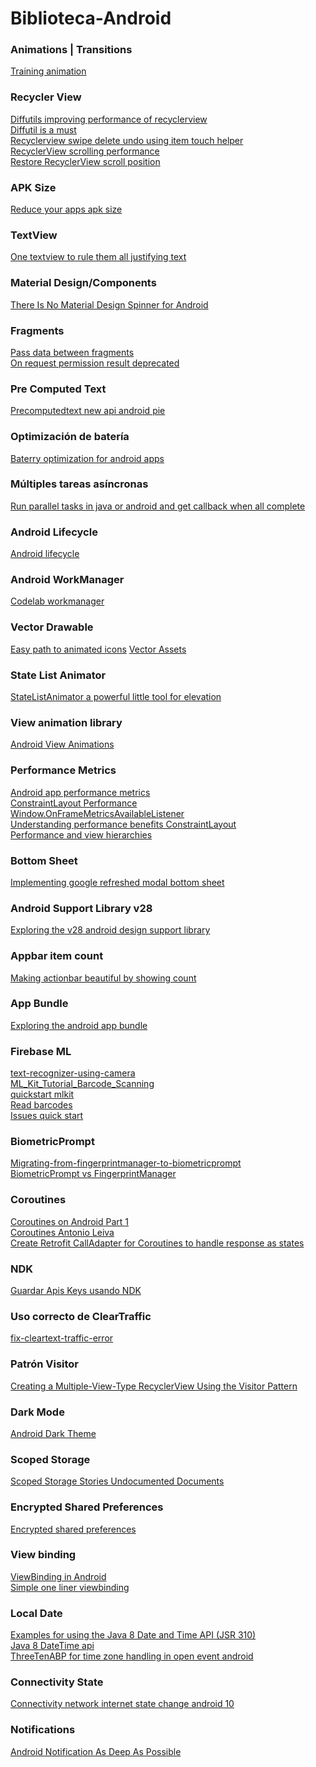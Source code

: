 # Biblioteca-Android

### Animations | Transitions
[Training animation](https://developer.android.com/training/animation/)

### Recycler View
[Diffutils improving performance of recyclerview](https://medium.com/mindorks/diffutils-improving-performance-of-recyclerview-102b254a9e4a)<br>
[Diffutil is a must](https://proandroiddev.com/diffutil-is-a-must-797502bc1149)<br>
[Recyclerview swipe delete undo using item touch helper](https://www.androidhive.info/2017/09/android-recyclerview-swipe-delete-undo-using-itemtouchhelper/)<br>
[RecyclerView scrolling performance](https://medium.com/@kamilbekar/recyclerview-scrolling-performance-ff05a3a79262)<br>
[Restore RecyclerView scroll position](https://medium.com/androiddevelopers/restore-recyclerview-scroll-position-a8fbdc9a9334)
 
### APK Size
[Reduce your apps apk size](https://www.codementor.io/bapusahebpatil/reduce-your-app-s-apk-size-even-if-you-use-realm-n1cif4bhz)

### TextView
[One textview to rule them all justifying text](https://www.codementor.io/rugvedambekar/one-textview-to-rule-them-all-justifying-text-on-android-eq6ihy455)

### Material Design/Components
[There Is No Material Design Spinner for Android](https://medium.com/@rmirabelle/there-is-no-material-design-spinner-for-android-3261b7c77da8)

### Fragments
[Pass data between fragments](https://developer.android.com/training/basics/fragments/pass-data-between)<br>
[On request permission result deprecated](https://developer.android.com/reference/androidx/fragment/app/Fragment#onRequestPermissionsResult(int,%20java.lang.String[],%20int[]))

### Pre Computed Text 
[Precomputedtext new api android pie](https://medium.com/mindorks/precomputedtext-new-api-in-android-pie-74eb8f420ee6)

### Optimización de batería
[Baterry optimization for android apps](https://blog.mindorks.com/battery-optimization-for-android-apps-f4ef6170ff70)

### Múltiples tareas asíncronas
[Run parallel tasks in java or android and get callback when all complete](https://blog.mindorks.com/run-parallel-tasks-in-java-or-android-and-get-callback-when-all-complete-video)

### Android Lifecycle
[Android lifecycle](https://codelabs.developers.google.com/codelabs/android-lifecycles/#0)

### Android WorkManager
[Codelab workmanager](https://codelabs.developers.google.com/codelabs/android-workmanager/#0)

### Vector Drawable
[Easy path to animated icons](https://sourcediving.com/android-recipes-the-easy-path-to-animated-icons-878bffcb0920)
[Vector Assets](https://www.youtube.com/watch?v=fgbl34me3kk)

### State List Animator
[StateListAnimator a powerful little tool for elevation](https://proandroiddev.com/statelistanimator-a-powerful-little-tool-for-elevation-animation-4b31781e98a0)

### View animation library
[Android View Animations](https://mindorks.com/android/store/Animations/daimajia/androidviewanimations)

### Performance Metrics
[Android app performance metrics](https://blog.mindorks.com/android-app-performance-metrics-a1176334186e)<br>
[ConstraintLayout Performance](https://medium.com/@krpiotrek/constraintlayout-performance-c1455c7984d7)<br>
[Window.OnFrameMetricsAvailableListener](https://developer.android.com/reference/android/view/Window.OnFrameMetricsAvailableListener)<br>
[Understanding performance benefits ConstraintLayout](https://android-developers.googleblog.com/2017/08/understanding-performance-benefits-of.html)<br>
[Performance and view hierarchies](https://developer.android.com/topic/performance/rendering/optimizing-view-hierarchies.html)

### Bottom Sheet
[Implementing google refreshed modal bottom sheet](https://medium.com/halcyon-mobile/implementing-googles-refreshed-modal-bottom-sheet-4e76cb5de65b)

### Android Support Library v28 
[Exploring the v28 android design support library](https://medium.com/google-developer-experts/exploring-the-v28-android-design-support-library-2c96c6031ae8)

### Appbar item count
[Making actionbar beautiful by showing count](https://medium.com/mindorks/making-actionbar-beautiful-by-showing-count-on-actionbar-icon-ed3a3a1a74ea)

### App Bundle
[Exploring the android app bundle](https://medium.com/google-developer-experts/exploring-the-android-app-bundle-ca16846fa3d7)

### Firebase ML
[text-recognizer-using-camera](https://mobikul.com/android-text-recognizer-using-camera-and-firebase-ml-kit) <br>
[ML_Kit_Tutorial_Barcode_Scanning](https://hoineki.com/article.php?a=ML_Kit_Tutorial_Barcode_Scanning17) <br>
[quickstart mlkit](https://github.com/firebase/quickstart-android/tree/master/mlkit) <br>
[Read barcodes](https://firebase.google.com/docs/ml-kit/android/read-barcodes#run-the-barcode-detector) <br>
[Issues quick start](https://github.com/firebase/quickstart-android/issues/703)

### BiometricPrompt
[Migrating-from-fingerprintmanager-to-biometricprompt](https://medium.com/androiddevelopers/migrating-from-fingerprintmanager-to-biometricprompt-4bc5f570dccd) <br>
[BiometricPrompt vs FingerprintManager](https://edit.theappbusiness.com/androidx-biometricprompt-vs-fingerprintmanager-the-good-and-the-ugly-c15a1b3a67d7)

### Coroutines
[Coroutines on Android Part 1](https://medium.com/androiddevelopers/coroutines-on-android-part-i-getting-the-background-3e0e54d20bb)<br>
[Coroutines Antonio Leiva](https://www.youtube.com/watch?v=KqLtW8d8PXY)<br>
[Create Retrofit CallAdapter for Coroutines to handle response as states](https://proandroiddev.com/create-retrofit-calladapter-for-coroutines-to-handle-response-as-states-c102440de37a)

### NDK 
[Guardar Apis Keys usando NDK](https://medium.com/@sagarsuri56/secure-your-api-keys-locally-like-a-champ-985bb8bbed18)

### Uso correcto de ClearTraffic
[fix-cleartext-traffic-error](https://medium.com/@son.rommer/fix-cleartext-traffic-error-in-android-9-pie-2f4e9e2235e6)

### Patrón Visitor
[Creating a Multiple-View-Type RecyclerView Using the Visitor Pattern](https://medium.com/@slarsoncreative/creating-a-multiple-view-type-recyclerview-using-the-visitor-pattern-1184d8732167)

### Dark Mode
[Android Dark Theme](https://www.netguru.com/codestories/android-dark-theme)

### Scoped Storage
[Scoped Storage Stories Undocumented Documents](https://commonsware.com/blog/2020/02/15/scoped-storage-stories-undocumented-documents.html)

### Encrypted Shared Preferences
[Encrypted shared preferences](https://www.rockandnull.com/encrypted-shared-preferences/)

### View binding
[ViewBinding in Android](https://medium.com/better-programming/everything-you-should-know-about-viewbinding-in-android-52552af9e8ba)<br>
[Simple one liner viewbinding](https://medium.com/@Zhuinden/simple-one-liner-viewbinding-in-fragments-and-activities-with-kotlin-961430c6c07c)

### Local Date
[Examples for using the Java 8 Date and Time API (JSR 310)](https://gist.github.com/mscharhag/9195718)<br>
[Java 8 DateTime api](https://www.baeldung.com/migrating-to-java-8-date-time-api)<br>
[ThreeTenABP for time zone handling in open event android](https://blog.fossasia.org/using-threetenabp-for-time-zone-handling-in-open-event-android/)

### Connectivity State
[Connectivity network internet state change android 10](https://proandroiddev.com/connectivity-network-internet-state-change-on-android-10-and-above-311fb761925)

### Notifications
[Android Notification As Deep As Possible](https://www.reddit.com/r/androiddev/comments/gcwkre/android_notification_as_deep_as_possible/)
